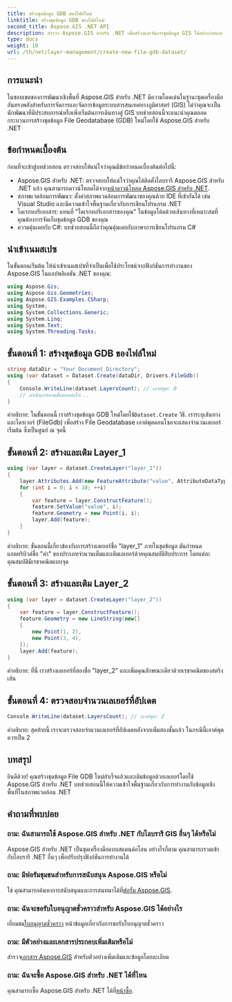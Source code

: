 ```yaml
---
title: สร้างชุดข้อมูล GDB ของไฟล์ใหม่
linktitle: สร้างชุดข้อมูล GDB ของไฟล์ใหม่
second_title: Aspose.GIS .NET API
description: สำรวจ Aspose.GIS สำหรับ .NET เพื่อสร้างและจัดการชุดข้อมูล GIS ได้อย่างง่ายดาย ดาวน์โหลดเดี๋ยวนี้เพื่อการพัฒนาภูมิสารสนเทศที่ราบรื่น #จัดทำ #GIS
type: docs
weight: 10
url: /th/net/layer-management/create-new-file-gdb-dataset/
---
```

## การแนะนำ
ในขอบเขตของการพัฒนาเชิงพื้นที่ Aspose.GIS สำหรับ .NET มีความโดดเด่นในฐานะชุดเครื่องมืออันทรงพลังสำหรับการจัดการและจัดการข้อมูลระบบสารสนเทศทางภูมิศาสตร์ (GIS) ไม่ว่าคุณจะเป็นนักพัฒนาที่มีประสบการณ์หรือเพิ่งเริ่มต้นการเดินทางสู่ GIS บทช่วยสอนนี้จะแนะนำคุณตลอดกระบวนการสร้างชุดข้อมูล File Geodatabase (GDB) ใหม่โดยใช้ Aspose.GIS สำหรับ .NET
## ข้อกำหนดเบื้องต้น
ก่อนที่จะเข้าสู่บทช่วยสอน ตรวจสอบให้แน่ใจว่าคุณมีข้อกำหนดเบื้องต้นต่อไปนี้:
-  Aspose.GIS สำหรับ .NET: ตรวจสอบให้แน่ใจว่าคุณได้ติดตั้งไลบรารี Aspose.GIS สำหรับ .NET แล้ว คุณสามารถดาวน์โหลดได้จาก[หน้าดาวน์โหลด Aspose.GIS สำหรับ .NET](https://releases.aspose.com/gis/net/).
- สภาพแวดล้อมการพัฒนา: ตั้งค่าสภาพแวดล้อมการพัฒนาของคุณด้วย IDE ที่เข้ากันได้ เช่น Visual Studio และมีความเข้าใจพื้นฐานเกี่ยวกับการเขียนโปรแกรม .NET
- ไดเรกทอรีเอกสาร: แทนที่ "ไดเรกทอรีเอกสารของคุณ" ในข้อมูลโค้ดด้วยเส้นทางที่เหมาะสมที่คุณต้องการจัดเก็บชุดข้อมูล GDB ของคุณ
- ความคุ้นเคยกับ C#: บทช่วยสอนนี้ถือว่าคุณคุ้นเคยกับภาษาการเขียนโปรแกรม C#
## นำเข้าเนมสเปซ
ในขั้นตอนเริ่มต้น ให้นำเข้าเนมสเปซที่จำเป็นเพื่อใช้ประโยชน์จากฟังก์ชันการทำงานของ Aspose.GIS ในแอปพลิเคชัน .NET ของคุณ:
```csharp
using Aspose.Gis;
using Aspose.Gis.Geometries;
using Aspose.GIS.Examples.CSharp;
using System;
using System.Collections.Generic;
using System.Linq;
using System.Text;
using System.Threading.Tasks;
```
## ขั้นตอนที่ 1: สร้างชุดข้อมูล GDB ของไฟล์ใหม่
```csharp
string dataDir = "Your Document Directory";
using (var dataset = Dataset.Create(dataDir, Drivers.FileGdb))
{
    Console.WriteLine(dataset.LayersCount); // เอาท์พุต: 0
    // ดำเนินการตามขั้นตอนต่อไป...
}
```
 คำอธิบาย: ในขั้นตอนนี้ เราสร้างชุดข้อมูล GDB ใหม่โดยใช้`Dataset.Create` วิธี. เราระบุเส้นทางและไดรเวอร์ (FileGdb) เพื่อสร้าง File Geodatabase เอาต์พุตคอนโซลจะแสดงจำนวนเลเยอร์เริ่มต้น ซึ่งเป็นศูนย์ ณ จุดนี้
## ขั้นตอนที่ 2: สร้างและเติม Layer_1
```csharp
using (var layer = dataset.CreateLayer("layer_1"))
{
    layer.Attributes.Add(new FeatureAttribute("value", AttributeDataType.Integer));
    for (int i = 0; i < 10; ++i)
    {
        var feature = layer.ConstructFeature();
        feature.SetValue("value", i);
        feature.Geometry = new Point(i, i);
        layer.Add(feature);
    }
}
```
คำอธิบาย: ขั้นตอนนี้เกี่ยวข้องกับการสร้างเลเยอร์ชื่อ "layer_1" ภายในชุดข้อมูล มันกำหนดแอตทริบิวต์ชื่อ "ค่า" ของประเภทจำนวนเต็มและเติมเลเยอร์ด้วยคุณสมบัติสิบประการ โดยแต่ละคุณสมบัติมีเรขาคณิตแบบจุด
## ขั้นตอนที่ 3: สร้างและเติม Layer_2
```csharp
using (var layer = dataset.CreateLayer("layer_2"))
{
    var feature = layer.ConstructFeature();
    feature.Geometry = new LineString(new[]
    {
        new Point(1, 2),
        new Point(3, 4),
    });
    layer.Add(feature);
}
```
คำอธิบาย: ที่นี่ เราสร้างเลเยอร์ที่สองชื่อ "layer_2" และเพิ่มคุณลักษณะเดียวด้วยเรขาคณิตของสตริงเส้น
## ขั้นตอนที่ 4: ตรวจสอบจำนวนเลเยอร์ที่อัปเดต
```csharp
Console.WriteLine(dataset.LayersCount); // เอาท์พุต: 2
```
คำอธิบาย: สุดท้ายนี้ เราจะตรวจสอบจำนวนเลเยอร์ที่อัปเดตหลังจากเพิ่มสองชั้นแล้ว ในกรณีนี้เอาต์พุตควรเป็น 2
## บทสรุป
ยินดีด้วย! คุณสร้างชุดข้อมูล File GDB ใหม่สำเร็จแล้วและเติมข้อมูลด้วยเลเยอร์โดยใช้ Aspose.GIS สำหรับ .NET บทช่วยสอนนี้ให้ความเข้าใจพื้นฐานเกี่ยวกับการทำงานกับข้อมูลเชิงพื้นที่ในสภาพแวดล้อม .NET
## คำถามที่พบบ่อย
### ถาม: ฉันสามารถใช้ Aspose.GIS สำหรับ .NET กับไลบรารี GIS อื่นๆ ได้หรือไม่
Aspose.GIS สำหรับ .NET เป็นชุดเครื่องมือแบบสแตนด์อโลน อย่างไรก็ตาม คุณสามารถรวมเข้ากับไลบรารี .NET อื่นๆ เพื่อปรับปรุงฟังก์ชันการทำงานได้
### ถาม: มีฟอรัมชุมชนสำหรับการสนับสนุน Aspose.GIS หรือไม่
 ใช่ คุณสามารถค้นหาการสนับสนุนและการสนทนาได้ที่[ฟอรั่ม Aspose.GIS](https://forum.aspose.com/c/gis/33).
### ถาม: ฉันจะขอรับใบอนุญาตชั่วคราวสำหรับ Aspose.GIS ได้อย่างไร
 เยี่ยมชม[ใบอนุญาตชั่วคราว](https://purchase.aspose.com/temporary-license/) หน้าข้อมูลเกี่ยวกับการขอรับใบอนุญาตชั่วคราว
### ถาม: มีตัวอย่างและเอกสารประกอบเพิ่มเติมหรือไม่
 สำรวจ[เอกสาร Aspose.GIS](https://reference.aspose.com/gis/net/) สำหรับตัวอย่างเพิ่มเติมและข้อมูลโดยละเอียด
### ถาม: ฉันจะซื้อ Aspose.GIS สำหรับ .NET ได้ที่ไหน
 คุณสามารถซื้อ Aspose.GIS สำหรับ .NET ได้ที่[หน้าซื้อ](https://purchase.aspose.com/buy).